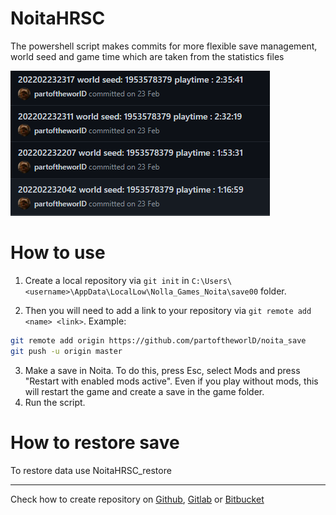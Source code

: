 # NoitaHRSC
The powershell script makes commits for more flexible save management, world seed and game time which are taken from the statistics files

![img](example.png)

# How to use

1. Create a local repository via `git init` in `C:\Users\<username>\AppData\LocalLow\Nolla_Games_Noita\save00` folder.

2. Then you will need to add a link to your repository  via `git remote add <name> <link>`. Example:
```bash
git remote add origin https://github.com/partoftheworlD/noita_save
git push -u origin master
```
3. Make a save in Noita. To do this, press Esc, select Mods and press "Restart with enabled mods active". Even if you play without mods, this will restart the game and create a save in the game folder.  
4. Run the script.

# How to restore save

To restore data use NoitaHRSC_restore

---
Check how to create repository on [Github](https://docs.github.com/en/get-started/quickstart/create-a-repo), [Gitlab](https://docs.gitlab.com/ee/user/project/repository/) or [Bitbucket](https://support.atlassian.com/bitbucket-cloud/docs/create-a-git-repository/)
